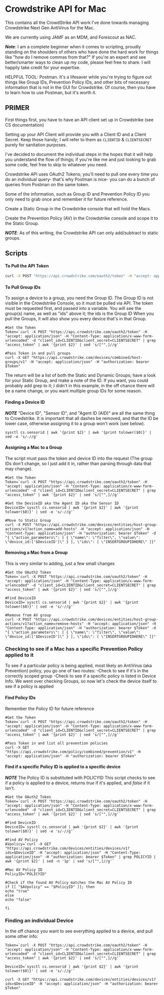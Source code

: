 # Crowdstrike API for Mac
This contains all the CrowdStrike API work I've done towards managing Crowdstrike Next Gen AntiVirus for the Mac.

We are currently using JAMF as an MDM, and Forescout as NAC.

***Note***: I am a complete beginner when it comes to scripting, proudly standing on the shoulders of others who have done the hard work for things like "how do I remove commas from that?" If you're an expert and see better/smarter ways to clean up my code, please feel free to share. I will happily take credit for your expertise.

HELPFUL TOOL: Postman. It's a lifesaver while you're trying to figure out things like Group IDs, Prevention Policy IDs, and other bits of necessary information that is not in the GUI for Crowdstrike. Of course, then you have to learn how to use Postman, but it's worth it. 

## PRIMER

First things first, you have to have an API client set up in Crowdstrike (see CS documentation)

Setting up your API Client will provide you with a Client ID and a Client Secret. Keep those handy; I will refer to them as `CLIENTID` & `CLIENTSECRET` purely for sanitation purposes.

I've decided to document the individual steps in the hopes that it will help you understand the flow of things; if you're like me and just looking to grab some code, feel free to skip to whatever you need.

Crowdstrike API uses OAuth2 Tokens; you'll need to pull one every time you do an individual query- that's why Postman is nice- you can do a bunch of queries from Postman on the same token.

Some of the information, such as Group ID and Prevention Policy ID you only need to grab once and remember it for future reference. 

Create a Static Group in the Crowdstrike console that will hold the Macs.

Create the Prevention Policy (AV) in the Crowdstrike console and scope it to the Static Group.

***NOTE***: As of this writing, the Crowdstrike API can only add/subtract to static groups. 

## Scripts
#### To Pull the API Token
```zsh
curl -X POST "https://api.crowdstrike.com/oauth2/token" -H "accept: application/json" -H "Content-Type: application/x-www-form-urlencoded" -d "client_id=CLIENTID&client_secret=CLIENTSECRET" | grep "access_token" | awk '{print $2}' | sed 's/["",]//g'`
```

#### To Pull Group IDs
To assign a device to a group, you need the Group ID. The Group ID is not visible in the Crowdstrike Console, so it must be pulled via API.
The token must be requested first, and passed into a variable.
You will see the group(s) name, as well as "ids" above it; the ids is the Group ID
When you pull the Groups, it will also show you every device that's in that Group.

```
#Get the Token
Token=`curl -X POST "https://api.crowdstrike.com/oauth2/token" -H "accept: application/json" -H "Content-Type: application/x-www-form-urlencoded" -d "client_id=CLIENTID&client_secret=CLIENTSECRET" | grep "access_token" | awk '{print $2}' | sed 's/["",]//g'`
 
#Pass Token in and pull groups
curl -X GET "https://api.crowdstrike.com/devices/combined/host-groups/v1" -H "accept: application/json" -H "authorization: bearer $Token"
```
The return will be a list of both the Static and Dynamic Groups; have a look for your Static Group, and make a note of the ID. If you want, you could probably add grep to it;  I didn't in this example, in the off chance there will be a name change, or you want multiple group IDs for some reason.

#### Finding a Device ID
***NOTE*** 
"Device ID", "Sensor ID", and "Agent ID (AID)" are all the same thing to Crowdstrike. It is important that all dashes be removed, and that the ID be lower case, otherwise assigning it to a group won't work (see below).

```
sysctl cs.sensorid | awk '{print $2}' | awk '{print tolower($0)}' | sed -e 's/-//g'
```

#### Assigning a Mac to a Group
The script must pass the token and device ID into the request (The group IDs don't change, so I just add it in, rather than parsing through data that may change).
```
#Get the Token
Token=`curl -X POST "https://api.crowdstrike.com/oauth2/token" -H "accept: application/json" -H "Content-Type: application/x-www-form-urlencoded" -d "client_id=CLIENTID&client_secret=CLIENTSECRET" | grep "access_token" | awk '{print $2}' | sed 's/["",]//g'`
 
#Get the DeviceID aka the Agent ID aka the Sensor ID
DeviceID=`sysctl cs.sensorid | awk '{print $2}' | awk '{print tolower($0)}' | sed -e 's/-//g'`
 
#Move to Static Group
curl -X POST "https://api.crowdstrike.com/devices/entities/host-group-actions/v1?action_name=add-hosts" -H "accept: application/json" -H "Content-Type: application/json" -H "authorization: bearer $Token" -d "{ \"action_parameters\": [ { \"name\": \"filter\", \"value\": \"device_id:['$DeviceID']\" } ], \"ids\": [ \"INSERTGROUPIDHERE\" ]}"
```

#### Removing a Mac from a Group
This is very similar to adding, just a few small changes

```
#Get the OAuth2 Token
Token=`curl -X POST "https://api.crowdstrike.com/oauth2/token" -H "accept: application/json" -H "Content-Type: application/x-www-form-urlencoded" -d "client_id=CLIENTID&client_secret=CLIENTSECRET" | grep "access_token" | awk '{print $2}' | sed 's/["",]//g'`
 
#Find DeviceID
DeviceID=`sysctl cs.sensorid | awk '{print $2}' | awk '{print tolower($0)}' | sed -e 's/-//g'`
 
#Remove from AV group
curl -X POST "https://api.crowdstrike.com/devices/entities/host-group-actions/v1?action_name=remove-hosts" -H "accept: application/json" -H "Content-Type: application/json" -H "authorization: bearer $Token" -d "{ \"action_parameters\": [ { \"name\": \"filter\", \"value\": \"device_id:['$DeviceID']\" } ], \"ids\": [ \"INSERTGROUPIDHERE\" ]}"
```

### Checking to see if a Mac has a specific Prevention Policy applied to it
To see if a particular policy is being applied, most likely an AntiVirus (aka Prevention) policy, you go one of two routes:
-Check to see if it's in the correctly scoped group
-Check to see if a specific policy is listed in Device Info.
We went over checking Groups, so now let's check the device itself to see if a policy is applied

#### Find Policy IDs
Remember the Policy ID for future reference
```
#Get the Token
Token=`curl -X POST "https://api.crowdstrike.com/oauth2/token" -H "accept: application/json" -H "Content-Type: application/x-www-form-urlencoded" -d "client_id=CLIENTID&client_secret=CLIENTSECRET" | grep "access_token" | awk '{print $2}' | sed 's/["",]//g'`

#Pass Token in and list all prevention policies
curl -X GET "https://api.crowdstrike.com/policy/combined/prevention/v1" -H "accept: application/json" -H "authorization: bearer $Token"
```

#### Find if a specific Policy ID is applied to a specific device
***NOTE*** The Policy ID is substituted with POLICYID
This script checks to see if a policy is applied to a device, returns *true* if it's applied, and *false* if it isn't.
```
#Get the OAuth2 Token
Token=`curl -X POST "https://api.crowdstrike.com/oauth2/token" -H "accept: application/json" -H "Content-Type: application/x-www-form-urlencoded" -d "client_id=CLIENTID&client_secret=CLIENTSECRET" | grep "access_token" | awk '{print $2}' | sed 's/["",]//g'`
 
#Find DeviceID
DeviceID=`sysctl cs.sensorid | awk '{print $2}' | awk '{print tolower($0)}' | sed -e 's/-//g'`
 
#Find AV Policy
AVpolicy=`curl -X GET "https://api.crowdstrike.com/devices/entities/devices/v1?ids=$DeviceID" -H "accept: application/json" -H "Content-Type: application/json" -H "authorization: bearer $Token" | grep POLICYID | awk '{print $2}' | sed -n '1p' | sed 's/["",]//g'`
 
#Mac AV Policy ID
PolicyID="POLICYID"
 
#Check if the found AV Policy matches the Mac AV Policy ID
if [[ "$AVpolicy" == "$PolicyID" ]]; then
echo "true"
else
echo "false"
 
fi
```

### Finding an individual Device
In the off chance you want to see everything applied to a device, and pull some other info:

```
Token=`curl -X POST "https://api.crowdstrike.com/oauth2/token" -H "accept: application/json" -H "Content-Type: application/x-www-form-urlencoded" -d "client_id=CLIENTID&client_secret=CLIENTSECRET" | grep "access_token" | awk '{print $2}' | sed 's/["",]//g'`
 
DeviceID=`sysctl cs.sensorid | awk '{print $2}' | awk '{print tolower($0)}' | sed -e 's/-//g'`
 
curl -X GET "https://api.crowdstrike.com/devices/entities/devices/v1?ids=$DeviceID" -H "accept: application/json" -H "authorization: bearer $Token"
```
